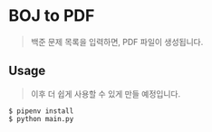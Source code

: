 # BOJ to PDF

> 백준 문제 목록을 입력하면, PDF 파일이 생성됩니다.

## Usage

> 이후 더 쉽게 사용할 수 있게 만들 예정입니다.

```
$ pipenv install
$ python main.py
```

